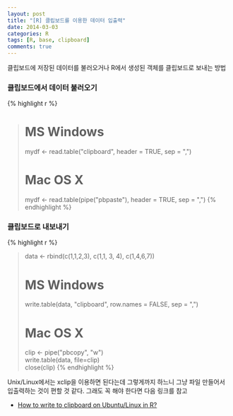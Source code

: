 ```yaml
---
layout: post
title: "[R] 클립보드를 이용한 데이터 입출력"
date: 2014-03-03
categories: R
tags: [R, base, clipboard]
comments: true
---
```




클립보드에 저장된 데이터를 불러오거나 R에서 생성된 객체를 클립보드로 보내는 방법

### 클립보드에서 데이터 불러오기


{% highlight r %}
> # MS Windows
> mydf <- read.table("clipboard", header = TRUE, sep = ",")
> 
> # Mac OS X
> mydf <- read.table(pipe("pbpaste"), header = TRUE, sep = ",")
{% endhighlight %}

### 클립보드로 내보내기


{% highlight r %}
> data <- rbind(c(1,1,2,3), c(1,1, 3, 4), c(1,4,6,7))
> 
> # MS Windows
> write.table(data, "clipboard", row.names = FALSE,   sep = ",")
> 
> # Mac OS X
> clip <- pipe("pbcopy", "w")                       
> write.table(data, file=clip)                               
> close(clip)
{% endhighlight %}
            
Unix/Linux에서는 xclip을 이용하면 된다는데 그렇게까지 하느니 그냥 파일 만들어서 입출력하는 것이 편할 것 같다. 그래도 꼭 해야 한다면 다음 링크를 참고


* [How to write to clipboard on Ubuntu/Linux in R?](http://stackoverflow.com/questions/10959521/how-to-write-to-clipboard-on-ubuntu-linux-in-r)
